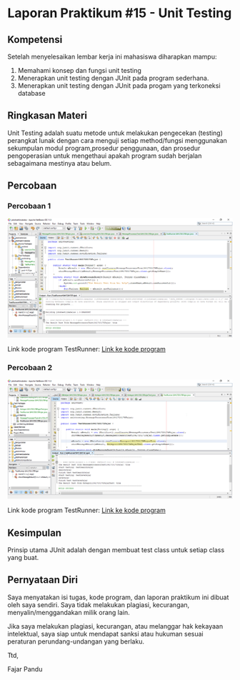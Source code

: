 # Laporan Praktikum #15 - Unit Testing

## Kompetensi

Setelah menyelesaikan lembar kerja ini mahasiswa diharapkan mampu:

1. Memahami konsep dan fungsi unit testing
2. Menerapkan unit testing dengan JUnit pada program sederhana.
3. Menerapkan unit testing dengan JUnit pada progam yang terkoneksi database

## Ringkasan Materi

Unit Testing adalah suatu metode untuk melakukan pengecekan (testing) perangkat lunak dengan cara menguji setiap method/fungsi menggunakan sekumpulan modul program,prosedur penggunaan, dan prosedur pengoperasian untuk mengethaui apakah program sudah berjalan sebagaimana mestinya atau belum.

## Percobaan

### Percobaan 1

![contoh screenshot](img/percobaan_1.png)

Link kode program TestRunner: [Link ke kode program](../../src/15_Unit_Testing/src/test/java/unittest/TestRunner1841720175Fajar.java)

### Percobaan 2

![contoh screenshot](img/percobaan_2.png)

Link kode program TestRunner: [Link ke kode program](../../src/15_Unit_Testing/src/test/java/unittesting/TestRunner1841720175Fajar.java)

## Kesimpulan

Prinsip utama JUnit adalah dengan membuat test class untuk setiap class yang buat.

## Pernyataan Diri

Saya menyatakan isi tugas, kode program, dan laporan praktikum ini dibuat oleh saya sendiri. Saya tidak melakukan plagiasi, kecurangan, menyalin/menggandakan milik orang lain.

Jika saya melakukan plagiasi, kecurangan, atau melanggar hak kekayaan intelektual, saya siap untuk mendapat sanksi atau hukuman sesuai peraturan perundang-undangan yang berlaku.

Ttd,

Fajar Pandu
